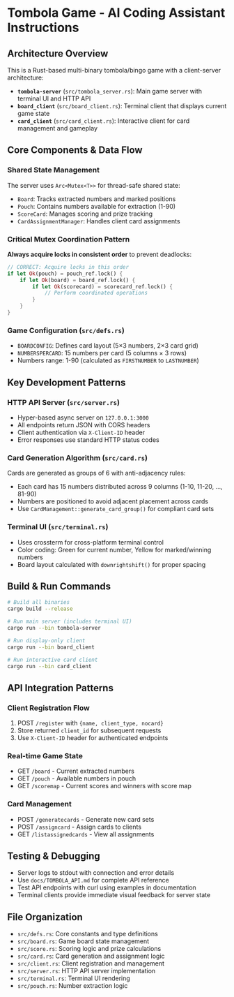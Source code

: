 # Tombola Game - AI Coding Assistant Instructions

## Architecture Overview

This is a Rust-based multi-binary tombola/bingo game with a client-server architecture:

- **`tombola-server`** (`src/tombola_server.rs`): Main game server with terminal UI and HTTP API
- **`board_client`** (`src/board_client.rs`): Terminal client that displays current game state
- **`card_client`** (`src/card_client.rs`): Interactive client for card management and gameplay

## Core Components & Data Flow

### Shared State Management
The server uses `Arc<Mutex<T>>` for thread-safe shared state:
- `Board`: Tracks extracted numbers and marked positions
- `Pouch`: Contains numbers available for extraction (1-90)
- `ScoreCard`: Manages scoring and prize tracking
- `CardAssignmentManager`: Handles client card assignments

### Critical Mutex Coordination Pattern
**Always acquire locks in consistent order** to prevent deadlocks:
```rust
// CORRECT: Acquire locks in this order
if let Ok(pouch) = pouch_ref.lock() {
    if let Ok(board) = board_ref.lock() {
        if let Ok(scorecard) = scorecard_ref.lock() {
            // Perform coordinated operations
        }
    }
}
```

### Game Configuration (`src/defs.rs`)
- `BOARDCONFIG`: Defines card layout (5×3 numbers, 2×3 card grid)
- `NUMBERSPERCARD`: 15 numbers per card (5 columns × 3 rows)
- Numbers range: 1-90 (calculated as `FIRSTNUMBER` to `LASTNUMBER`)

## Key Development Patterns

### HTTP API Server (`src/server.rs`)
- Hyper-based async server on `127.0.0.1:3000`
- All endpoints return JSON with CORS headers
- Client authentication via `X-Client-ID` header
- Error responses use standard HTTP status codes

### Card Generation Algorithm (`src/card.rs`)
Cards are generated as groups of 6 with anti-adjacency rules:
- Each card has 15 numbers distributed across 9 columns (1-10, 11-20, ..., 81-90)
- Numbers are positioned to avoid adjacent placement across cards
- Use `CardManagement::generate_card_group()` for compliant card sets

### Terminal UI (`src/terminal.rs`)
- Uses crossterm for cross-platform terminal control
- Color coding: Green for current number, Yellow for marked/winning numbers
- Board layout calculated with `downrightshift()` for proper spacing

## Build & Run Commands

```bash
# Build all binaries
cargo build --release

# Run main server (includes terminal UI)
cargo run --bin tombola-server

# Run display-only client
cargo run --bin board_client

# Run interactive card client
cargo run --bin card_client
```

## API Integration Patterns

### Client Registration Flow
1. POST `/register` with `{name, client_type, nocard}`
2. Store returned `client_id` for subsequent requests
3. Use `X-Client-ID` header for authenticated endpoints

### Real-time Game State
- GET `/board` - Current extracted numbers
- GET `/pouch` - Available numbers in pouch
- GET `/scoremap` - Current scores and winners with score map

### Card Management
- POST `/generatecards` - Generate new card sets
- POST `/assigncard` - Assign cards to clients
- GET `/listassignedcards` - View all assignments

## Testing & Debugging

- Server logs to stdout with connection and error details
- Use `docs/TOMBOLA_API.md` for complete API reference
- Test API endpoints with curl using examples in documentation
- Terminal clients provide immediate visual feedback for server state

## File Organization

- `src/defs.rs`: Core constants and type definitions
- `src/board.rs`: Game board state management
- `src/score.rs`: Scoring logic and prize calculations
- `src/card.rs`: Card generation and assignment logic
- `src/client.rs`: Client registration and management
- `src/server.rs`: HTTP API server implementation
- `src/terminal.rs`: Terminal UI rendering
- `src/pouch.rs`: Number extraction logic
